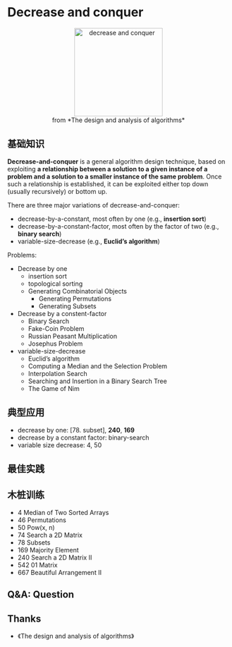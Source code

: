 # Decrease and conquer 

<center>
<img src="https://i.imgur.com/Gu5jVjZ.png" alt="decrease and conquer" width="200"/> 
<br> 
from *The design and analysis of algorithms*

</center>

## 基础知识

**Decrease-and-conquer** is a general algorithm design technique, based on exploiting **a relationship between a solution to a given instance of a problem and a solution to a smaller instance of the same problem**. Once such a relationship is established, it can be exploited either top down (usually recursively) or bottom up.

There are three major variations of decrease-and-conquer:

* decrease-by-a-constant, most often by one (e.g., **insertion sort**)
* decrease-by-a-constant-factor, most often by the factor of two (e.g., **binary search**)
* variable-size-decrease (e.g., **Euclid’s algorithm**)

Problems:


* Decrease by one 
	* insertion sort
	* topological sorting 
	* Generating Combinatorial Objects
		* Generating Permutations
		* Generating Subsets
* Decrease by a constent-factor 
	* Binary Search 
	* Fake-Coin Problem
	* Russian Peasant Multiplication
	* Josephus Problem
* variable-size-decrease
	* Euclid’s algorithm
	* Computing a Median and the Selection Problem
	* Interpolation Search
	* Searching and Insertion in a Binary Search Tree
	* The Game of Nim



##  典型应用

* decrease by one: [78. subset], **240**, **169**
* decrease by a constant factor: binary-search
* variable size decrease: 4, 50


## 最佳实践

## 木桩训练

* 4 Median of Two Sorted Arrays  
* 46 Permutations
* 50 Pow(x, n) 
* 74 Search a 2D Matrix
* 78 Subsets
* 169 Majority Element 
* 240 Search a 2D Matrix II
* 542 01 Matrix 
* 667 Beautiful Arrangement II



## Q&A: Question


## Thanks

* 《The design and analysis of algorithms》
